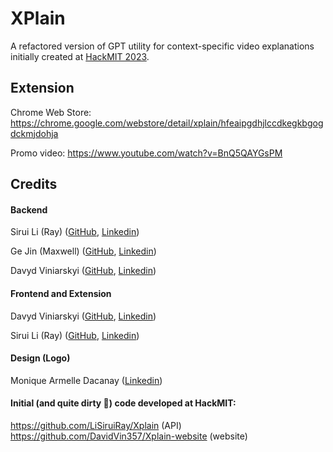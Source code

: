 # XPlain

A refactored version of GPT utility for context-specific video explanations initially created at [HackMIT 2023](https://hackmit.org).

## Extension

Chrome Web Store:
https://chrome.google.com/webstore/detail/xplain/hfeaipgdhjlccdkegkbgogdckmjdohja

Promo video:
https://www.youtube.com/watch?v=BnQ5QAYGsPM

## Credits

#### Backend

Sirui Li (Ray) ([GitHub](https://github.com/LiSiruiRay), [Linkedin](https://www.linkedin.com/in/sirui-ray-li))

Ge Jin (Maxwell) ([GitHub](https://github.com/maxwelljin), [Linkedin](https://www.linkedin.com/in/ge-jin-055644240))

Davyd Viniarskyi ([GitHub](https://github.com/DavidVin357), [Linkedin](https://www.linkedin.com/in/davyd-vin))

#### Frontend and Extension

Davyd Viniarskyi ([GitHub](https://github.com/DavidVin357), [Linkedin](https://www.linkedin.com/in/davyd-vin))

Sirui Li (Ray) ([GitHub](https://github.com/LiSiruiRay), [Linkedin](https://www.linkedin.com/in/sirui-ray-li))

#### Design (Logo)

Monique Armelle Dacanay ([Linkedin](https://www.linkedin.com/in/monique-armelle-dacana))

#### Initial (and quite dirty 💩) code developed at HackMIT:

https://github.com/LiSiruiRay/Xplain (API)
https://github.com/DavidVin357/Xplain-website (website)
